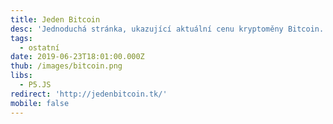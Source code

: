 ```yaml
---
title: Jeden Bitcoin
desc: 'Jednoduchá stránka, ukazující aktuální cenu kryptoměny Bitcoin.'
tags:
  - ostatní
date: 2019-06-23T18:01:00.000Z
thub: /images/bitcoin.png
libs:
  - P5.JS
redirect: 'http://jedenbitcoin.tk/'
mobile: false
---
```

  
